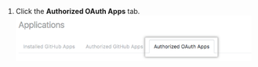 1. Click the **Authorized OAuth Apps** tab. ![Authorized OAuth Apps tab](/assets/images/help/settings/settings-authorized-oauth-apps-tab.png)
